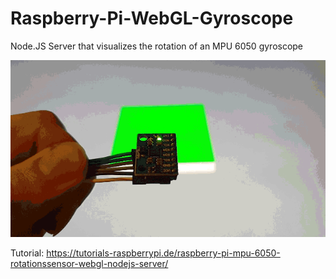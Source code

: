 # Raspberry-Pi-WebGL-Gyroscope
Node.JS Server that visualizes the rotation of an MPU 6050 gyroscope

![](MPU6050.gif)

Tutorial: https://tutorials-raspberrypi.de/raspberry-pi-mpu-6050-rotationssensor-webgl-nodejs-server/
